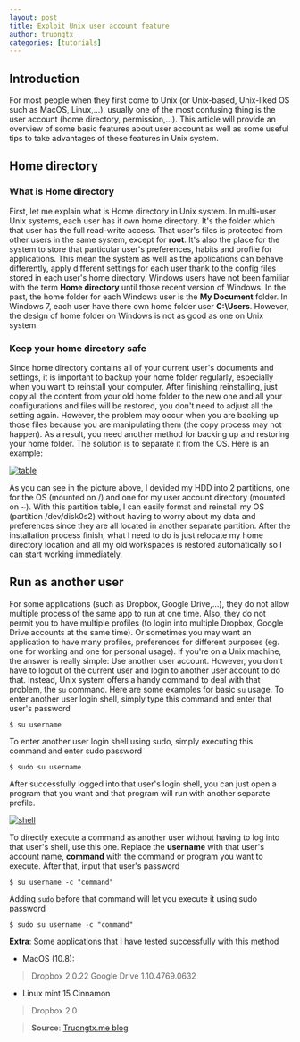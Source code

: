 ```yaml
---
layout: post
title: Exploit Unix user account feature
author: truongtx
categories: [tutorials]
---
```


## Introduction

For most people when they first come to Unix (or Unix-based, Unix-liked OS such as MacOS, Linux,...),
usually one of the most confusing thing is the user account (home directory, permission,...). This
article will provide an overview of some basic features about user account as well as some useful
tips to take advantages of these features in Unix system.

## Home directory

### What is Home directory

First, let me explain what is Home directory in Unix system. In multi-user Unix systems, each user
has it own home directory. It's the folder which that user has the full read-write access. That
user's files is protected from other users in the same system, except for **root**.  It's also the
place for the system to store that particular user's preferences, habits and profile for
applications. This mean the system as well as the applications can behave differently, apply
different settings for each user thank to the config files stored in each user's home directory.
Windows users have not been familiar with the term **Home directory** until those recent version of
Windows. In the past, the home folder for each Windows user is the **My Document** folder. In
Windows 7, each user have there own home folder user **C:\\Users**.  However, the design of home
folder on Windows is not as good as one on Unix system.

### Keep your home directory safe

Since home directory contains all of your current user's documents and settings, it is important to
backup your home folder regularly, especially when you want to reinstall your computer. After
finishing reinstalling, just copy all the content from your old home folder to the new one and all
your configurations and files will be restored, you don't need to adjust all the setting again.
However, the problem may occur when you are backing up those files because you are manipulating
them (the copy process may not happen). As a result, you need another method for backing up and
restoring your home folder. The solution is to separate it from the OS. Here is an example:

[![table](http://rmitc.org/wp-content/uploads/2013/07/table.png)](http://rmitc.org/wp-content/uploads/2013/07/table.png)

As you can see in the picture above, I devided my HDD into 2 partitions, one for the OS (mounted on
/) and one for my user account directory (mounted on \~). With this partition table, I can easily
format and reinstall my OS (partition /dev/disk0s2) without having to worry about my data and
preferences since they are all located in another separate partition. After the installation
process finish, what I need to do is just relocate my home directory location and all my old
workspaces is restored automatically so I can start working immediately.

## Run as another user

For some applications (such as Dropbox, Google Drive,...), they do not allow multiple process of the
same app to run at one time. Also, they do not permit you to have multiple profiles (to login into
multiple Dropbox, Google Drive accounts at the same time). Or sometimes you may want an application
to have many profiles, preferences for different purposes (eg. one for working and one for personal
usage). If you're on a Unix machine, the answer is really simple: Use another user account.
However, you don't have to logout of the current user and login to another user account to do that.
Instead, Unix system offers a handy command to deal with that problem, the `su` command. Here are
some examples for basic `su` usage. To enter another user login shell, simply type this command and
enter that user's password

    $ su username

To enter another user login shell using sudo, simply executing this command and enter sudo password

    $ sudo su username

After successfully logged into that user's login shell, you can just open a program that you want
and that program will run with another separate profile.

[![shell](http://rmitc.org/wp-content/uploads/2013/07/shell.png)](http://rmitc.org/wp-content/uploads/2013/07/shell.png)

To directly execute a command as another user without having to log into that user's shell, use
this one. Replace the **username** with that user's account name, **command** with the command or
program you want to execute. After that, input that user's password

    $ su username -c "command"

Adding `sudo` before that command will let you execute it using sudo password

    $ sudo su username -c "command"

  **Extra**: Some applications that I have tested successfully with this method

-   MacOS (10.8):

> Dropbox 2.0.22 Google Drive 1.10.4769.0632

-   Linux mint 15 Cinnamon

> Dropbox 2.0

> **Source**: [Truongtx.me blog](http://truongtx.me/2013/07/11/exploit-unix-user-account-feature/
> "Truongtx.me blog")
